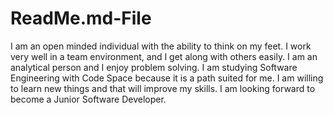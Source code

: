 # ReadMe.md-File

I am an open minded individual with the ability to think on my feet. I work very well in a team environment, and I get along with others easily. I am an analytical person and I enjoy problem solving. I am studying Software Engineering with Code Space because it is a path suited for me. I am willing to learn new things and that will improve my skills. I am looking forward to become a Junior Software Developer.
